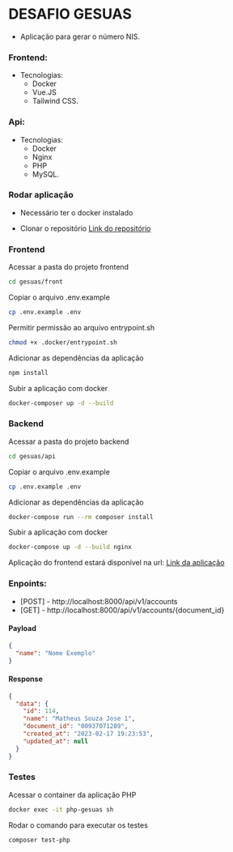 # DESAFIO GESUAS
- Aplicação para gerar o número NIS.

### Frontend:
- Tecnologias:
  - Docker
  - Vue.JS
  - Tailwind CSS.

### Api:
- Tecnologias:
  - Docker
  - Nginx
  - PHP
  - MySQL.

### Rodar aplicação
- Necessário ter o docker instalado 

- Clonar o repositório
[Link do repositório](https://github.com/matheussouzajose/gesuas)

### Frontend

Acessar a pasta do projeto frontend
```bash
cd gesuas/front
```

Copiar o arquivo .env.example
```bash
cp .env.example .env
```

Permitir permissão ao arquivo entrypoint.sh
```bash
chmod +x .docker/entrypoint.sh
```

Adicionar as dependências da aplicação
```bash
npm install
```

Subir a aplicação com docker
```bash
docker-composer up -d --build
```

### Backend

Acessar a pasta do projeto backend
```bash
cd gesuas/api
```

Copiar o arquivo .env.example
```bash
cp .env.example .env
```

Adicionar as dependências da aplicação
```bash
docker-compose run --rm composer install
```

Subir a aplicação com docker
```bash
docker-compose up -d --build nginx
```

Aplicação do frontend estará disponível na url: [Link da aplicação](http://localhost:8080)

### Enpoints:
- [POST] - http://localhost:8000/api/v1/accounts
- [GET] - http://localhost:8000/api/v1/accounts/{document_id}

#### Payload
```json
{
  "name": "Nome Exemplo"
}
```

#### Response
```json
{
  "data": {
    "id": 114,
    "name": "Matheus Souza Jose 1",
    "document_id": "00937071289",
    "created_at": "2023-02-17 19:23:53",
    "updated_at": null
  }
}
```

### Testes
Acessar o container da aplicação PHP
```bash
docker exec -it php-gesuas sh
```

Rodar o comando para executar os testes
```bash
composer test-php
```
